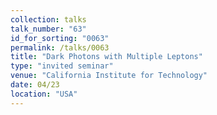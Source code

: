 ```yaml
---
collection: talks
talk_number: "63"
id_for_sorting: "0063"
permalink: /talks/0063
title: "Dark Photons with Multiple Leptons" 
type: "invited seminar"
venue: "California Institute for Technology"
date: 04/23
location: "USA"
---
```

